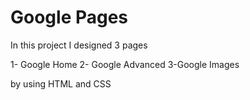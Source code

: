 # Google Pages

In this project I designed 3 pages 

1- Google Home
2- Google Advanced 
3-Google Images

by using HTML and CSS 
